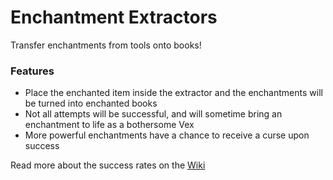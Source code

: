 # Enchantment Extractors<!--$headerTitle--><!--$pmc:delete-->

Transfer enchantments from tools onto books!<!--$pmc:headerSize-->

### Features
- Place the enchanted item inside the extractor and the enchantments will be turned into enchanted books
- Not all attempts will be successful, and will sometime bring an enchantment to life as a bothersome Vex
- More powerful enchantments have a chance to receive a curse upon success

Read more about the success rates on the [Wiki](https://wiki.gm4.co/Enchantment_Extractors)

